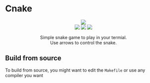 # Cnake

<div align="center">
  <img src="https://github.com/user-attachments/assets/6f654f2b-08b0-4eaf-a7f7-f2b3dbc7a5ab" />
  <div>
    <img src="https://img.shields.io/badge/std-C99-black" />
    <img src="https://img.shields.io/badge/build%20from%20soruce%20in%20order%20to%20play-:)-red" />
    <img src="https://img.shields.io/badge/license-MIT-green" />
    <p>Simple snake game to play in your termial. <br />Use arrows to control the snake.</p>
  </div>
</div>

## Build from source
To build from source, you might want to edit the `Makefile` or use any compiler you want
